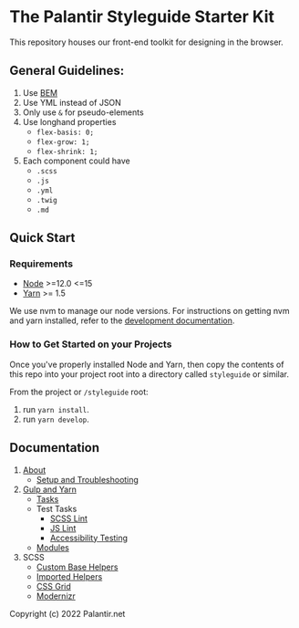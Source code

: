 # The Palantir Styleguide Starter Kit
This repository houses our front-end toolkit for designing in the browser.

## General Guidelines:
1. Use [BEM](http://getbem.com/introduction/)
1. Use YML instead of JSON
1. Only use `&` for pseudo-elements
1. Use longhand properties
    * `flex-basis: 0;`
    * `flex-grow: 1;`
    * `flex-shrink: 1;`
1. Each component could have 
    * `.scss`
    * `.js`
    * `.yml`
    * `.twig`
    * `.md`

## Quick Start

### Requirements

* [Node](https://nodejs.org/en/) >=12.0 <=15
* [Yarn](https://yarnpkg.com/en/) >= 1.5

We use nvm to manage our node versions. For instructions on getting nvm and yarn installed, refer to the [development documentation](https://github.com/palantirnet/documentation/wiki/Node,-NPM,-and-Yarn).

### How to Get Started on your Projects

Once you've properly installed Node and Yarn, then copy the contents of this repo into your project root into a directory called `styleguide` or similar.

From the project or `/styleguide` root:

1. run `yarn install`.
1. run `yarn develop`.

## Documentation

1. [About](docs/about)
    * [Setup and Troubleshooting](docs/about/setup/)
2. [Gulp and Yarn](docs/gulp-and-yarn/)
    * [Tasks](docs/gulp-and-yarn/tasks/)
    * Test Tasks
        * [SCSS Lint](docs/gulp-and-yarn/testing/scss-lint/)
        * [JS Lint](docs/gulp-and-yarn/testing/js-lint/)
        * [Accessibility Testing](docs/gulp-and-yarn/testing/accessibility/)
    * [Modules](docs/gulp-and-yarn/modules/)
3. SCSS
    * [Custom Base Helpers](docs/scss/custom-base-helpers/)
    * [Imported Helpers](docs/scss/imported-helpers/)
    * [CSS Grid](docs/scss/css-grid/)
    * [Modernizr](docs/scss/modernizr/)

Copyright (c) 2022 Palantir.net
